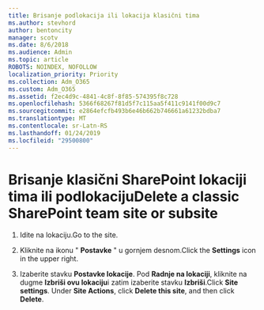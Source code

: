 ```yaml
---
title: Brisanje podlokacija ili lokacija klasični tima
ms.author: stevhord
author: bentoncity
manager: scotv
ms.date: 8/6/2018
ms.audience: Admin
ms.topic: article
ROBOTS: NOINDEX, NOFOLLOW
localization_priority: Priority
ms.collection: Adm_O365
ms.custom: Adm_O365
ms.assetid: f2ec4d9c-4841-4c8f-8f85-574395f8c728
ms.openlocfilehash: 5366f68267f81d5f7c115aa5f411c9141f00d9c7
ms.sourcegitcommit: e2864efcfb493b6e46b662b746661a61232bdba7
ms.translationtype: MT
ms.contentlocale: sr-Latn-RS
ms.lasthandoff: 01/24/2019
ms.locfileid: "29500800"
---
```

# <a name="delete-a-classic-sharepoint-team-site-or-subsite"></a><span data-ttu-id="28e27-102">Brisanje klasični SharePoint lokaciji tima ili podlokaciju</span><span class="sxs-lookup"><span data-stu-id="28e27-102">Delete a classic SharePoint team site or subsite</span></span>

1. <span data-ttu-id="28e27-103">Idite na lokaciju.</span><span class="sxs-lookup"><span data-stu-id="28e27-103">Go to the site.</span></span>
    
2. <span data-ttu-id="28e27-104">Kliknite na ikonu " **Postavke** " u gornjem desnom.</span><span class="sxs-lookup"><span data-stu-id="28e27-104">Click the **Settings** icon in the upper right.</span></span> 
    
3. <span data-ttu-id="28e27-p101">Izaberite stavku **Postavke lokacije**. Pod **Radnje na lokaciji**, kliknite na dugme **Izbriši ovu lokaciju**i zatim izaberite stavku **Izbriši**.</span><span class="sxs-lookup"><span data-stu-id="28e27-p101">Click **Site settings**. Under **Site Actions**, click **Delete this site**, and then click **Delete**.</span></span>
    

